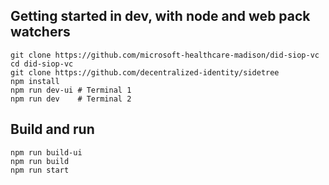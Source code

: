 
## Getting started in dev, with node and web pack watchers
    git clone https://github.com/microsoft-healthcare-madison/did-siop-vc
    cd did-siop-vc
    git clone https://github.com/decentralized-identity/sidetree
    npm install
    npm run dev-ui # Terminal 1
    npm run dev    # Terminal 2


## Build and run
    npm run build-ui
    npm run build
    npm run start
